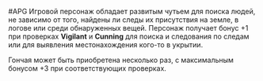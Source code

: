 #APG
Игровой персонаж обладает развитым чутьем для поиска людей, не зависимо от того, найдены ли следы их присутствия на земле, в логове или среди обнаруженных вещей. Персонаж получает бонус +1 при проверках **Vigilant** и **Cunning** для поиска и следования по следам или для выявления местонахождения кого-то в укрытии. 

Гончая может быть приобретена несколько раз, с максимальным бонусом +3 при соответствующих проверках. 